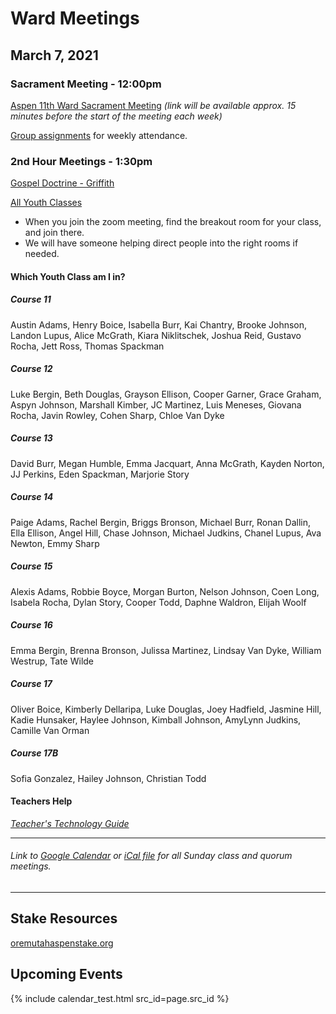 # Ward Meetings


## March 7, 2021

<!--
### Teachers Council Meeting - 10:00am
[Join this Zoom Meeting](https://zoom.us/j/95387747449?pwd=b1l6REh0S3dIMVIzTzhMVTVUTHpSUT09)
-->

### Sacrament Meeting - 12:00pm


[Aspen 11th Ward Sacrament Meeting](https://www.youtube.com/watch?v=wBXahttGc8Q) *(link will be available approx. 15 minutes before the start of the meeting each week)*

[Group assignments](https://docs.google.com/document/d/1mpLDtxDyq9XB_umNcKlkvhGHiGv-0iW3OCYqaRxaDrI/preview) for weekly attendance.

### 2nd Hour Meetings - 1:30pm

[Gospel Doctrine - Griffith](https://us02web.zoom.us/j/6270768192?pwd=WE5IakduUTViQmNhd0NpdzZLSlp3UT09)

[All Youth Classes](http://to-be-determined)
* When you join the zoom meeting, find the breakout room for your class, and join there.
* We will have someone helping direct people into the right rooms if needed.

<!--
* Course 11 (11-12yo) - Bro/Sis. Anderson [meeting link](https://zoom.us/j/9326443309?pwd=MkZ5Zmt1bXdHYUdXZHkxL25oUStsdz09)
* Course 12 (12-13yo) - Bro/Sis. Davies [meeting link](https://meet.google.com/zww-rnvx-gda)
* Course 13 (13-14yo) - Sis. Sharp/Eyring [meeting link](https://prenda.zoom.us/j/7221837462)
* Course 14 (14-15yo) - Bro/Sis. Weaver [meeting link](https://meet.google.com/itg-bpwo-kuq)
* Course 15 (15-16yo) - Bro/Sis. Creer [meeting link](https://meet.google.com/qpm-afzw-acd)
* Course 16/17 (16-18yo) - Bro/Sis. Wilde [meeting link](https://meet.google.com/yfh-xete-ruk)
* YSA - Jones [meeting link](https://meet.google.com/uxh-tedi-wum)
-->
#### Which Youth Class am I in?
##### Course 11
Austin Adams, Henry Boice, Isabella Burr, Kai Chantry, Brooke Johnson, Landon Lupus, Alice McGrath, Kiara Niklitschek, Joshua Reid, Gustavo Rocha, Jett Ross, Thomas Spackman
##### Course 12
Luke Bergin, Beth Douglas, Grayson Ellison, Cooper Garner, Grace Graham, Aspyn Johnson, Marshall Kimber, JC Martinez, Luis Meneses, Giovana Rocha, Javin Rowley, Cohen Sharp, Chloe Van Dyke
##### Course 13
David Burr, Megan Humble, Emma Jacquart, Anna McGrath, Kayden Norton, JJ Perkins, Eden Spackman, Marjorie Story
##### Course 14
Paige Adams, Rachel Bergin, Briggs Bronson, Michael Burr, Ronan Dallin, Ella Ellison, Angel Hill, Chase Johnson, Michael Judkins, Chanel Lupus, Ava Newton, Emmy Sharp
##### Course 15
Alexis Adams, Robbie Boyce, Morgan Burton, Nelson Johnson, Coen Long, Isabela Rocha, Dylan Story, Cooper Todd, Daphne Waldron, Elijah Woolf
##### Course 16
Emma Bergin, Brenna Bronson, Julissa Martinez, Lindsay Van Dyke, William Westrup, Tate Wilde
##### Course 17
Oliver Boice, Kimberly Dellaripa, Luke Douglas, Joey Hadfield, Jasmine Hill, Kadie Hunsaker, Haylee Johnson, Kimball Johnson, AmyLynn Judkins, Camille Van Orman
##### Course 17B
Sofia Gonzalez, Hailey Johnson, Christian Todd

<!--
### Fifth Sunday Lesson
* Lesson [meeting link](https://prenda.zoom.us/j/92074344873) 
-->
<!--
#### Relief Society & Elders Quorum

*Relief Society* [Meeting link](https://zoom.us/j/93026837990?pwd=QmdhMS80ZUg5NXBBMkxJU1hnY2NVUT09) (Meeting ID 930 2683 7990, Passcode 046979 if needed)

*Elder's Quorum* [Meeting link](https://meet.google.com/hkq-fmnt-ctr)

#### Youth Classes

[All Youth Classes](https://us02web.zoom.us/j/83116018375?pwd=SHcva0tnay9XVWFoL0hQbU1VdXZmUT09)
* When you join the zoom meeting, find the breakout room for your class, and join there.
* We will have someone helping direct people into the right rooms if needed.
-->
<!--
#### Young Women

*Young Women (Combined)* [Meeting link](https://meet.google.com/jzi-ssnm-uxb)
-->
<!--
#### Aaronic Priesthood

*Deacons Quorum* [Meeting link](https://meet.google.com/qrq-bpze-pmu)

*Teachers Quorum* [Meeting link](https://meet.google.com/wiz-zbgv-nxs)

*Priests Quorum* [Meeting link](https://meet.google.com/hyi-jkmp-ymd)
-->

<!--
### Youth Fireside - 3:00pm

*Youth Fireside* [Meeting link](https://us02web.zoom.us/j/82038809943?pwd=MHc3VDNBS3AxMTZiR3Q4T3hJTnladz09)
-->

#### Teachers Help

*[Teacher's Technology Guide](https://docs.google.com/document/d/1dSY6IK2yK7si5LEYBuJu4oAn8cZhzvsciy1mspVzn3Q/edit)* 

   ---  
###### Link to [Google Calendar](https://calendar.google.com/calendar/u/0?cid=YXNwZW4xMWNvbW11bmljYXRpb25zQGdtYWlsLmNvbQ) or [iCal file](https://calendar.google.com/calendar/ical/aspen11communications%40gmail.com/public/basic.ics) for all Sunday class and quorum meetings.

   --- 

## Stake Resources
[oremutahaspenstake.org](https://www.oremutahaspenstake.org/)

## Upcoming Events
{% include calendar_test.html src_id=page.src_id %}


